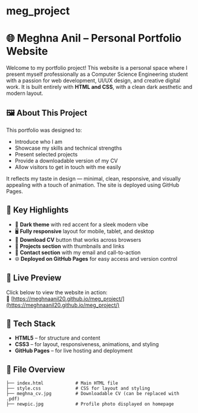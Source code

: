 # meg_project
# 🌐 Meghna Anil – Personal Portfolio Website

Welcome to my portfolio project! This website is a personal space where I present myself professionally as a Computer Science Engineering student with a passion for web development, UI/UX design, and creative digital work. It is built entirely with **HTML and CSS**, with a clean dark aesthetic and modern layout.

## 🖼️ About This Project

This portfolio was designed to:
- Introduce who I am
- Showcase my skills and technical strengths
- Present selected projects
- Provide a downloadable version of my CV
- Allow visitors to get in touch with me easily

It reflects my taste in design — minimal, clean, responsive, and visually appealing with a touch of animation. The site is deployed using GitHub Pages.

## 🎯 Key Highlights

- 🔴 **Dark theme** with red accent for a sleek modern vibe
- 🖥️ **Fully responsive** layout for mobile, tablet, and desktop
- 💾 **Download CV** button that works across browsers
- 🔗 **Projects section** with thumbnails and links
- 💬 **Contact section** with my email and call-to-action
- 🌐 **Deployed on GitHub Pages** for easy access and version control

## 📸 Live Preview

Click below to view the website in action:  
🔗 [https://meghnaanil20.github.io/meg_project/](https://meghnaanil20.github.io/meg_project/)

## 🔧 Tech Stack

- **HTML5** – for structure and content
- **CSS3** – for layout, responsiveness, animations, and styling
- **GitHub Pages** – for live hosting and deployment

## 📂 File Overview

```plaintext
├── index.html            # Main HTML file
├── style.css             # CSS for layout and styling
├── meghna_cv.jpg         # Downloadable CV (can be replaced with .pdf)
├── newpic.jpg            # Profile photo displayed on homepage
